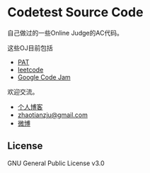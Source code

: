 Codetest Source Code
=========


自己做过的一些Online Judge的AC代码。

这些OJ目前包括

  - [PAT](http://pat.zju.edu.cn/)
  - [leetcode](http://oj.leetcode.com/)
  - [Google Code Jam](https://code.google.com/codejam/)

欢迎交流。

  - [个人博客](http://flexwang.me/)
  - <zhaotianzju@gmail.com>
  - [微博](http://weibo.com/flexwang2/)

License
----

GNU General Public License v3.0


    
